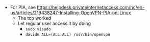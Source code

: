 - For PIA, see https://helpdesk.privateinternetaccess.com/hc/en-us/articles/219438247-Installing-OpenVPN-PIA-on-Linux
	- The tcp worked
	- Let regular user access it by doing 
		- `sudo visudo`
		- `davidm ALL=(ALL:ALL) /usr/bin/openvpn`
